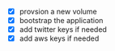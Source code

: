 - [x] provsion a new volume
- [x] bootstrap the application
- [x] add twitter keys if needed
- [x] add aws keys if needed
